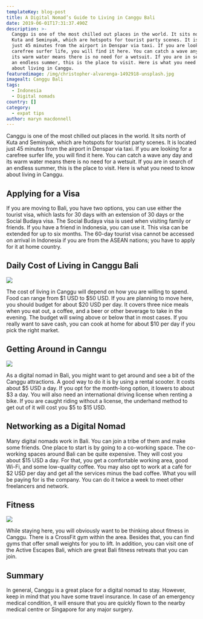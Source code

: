 ```yaml
---
templateKey: blog-post
title: A Digital Nomad’s Guide to Living in Canggu Bali
date: 2019-06-01T17:31:37.490Z
description: >-
  Canggu is one of the most chilled out places in the world. It sits north of
  Kuta and Seminyak, which are hotspots for tourist party scenes. It is located
  just 45 minutes from the airport in Denspar via taxi. If you are looking for a
  carefree surfer life, you will find it here. You can catch a wave any day and
  its warm water means there is no need for a wetsuit. If you are in search of
  an endless summer, this is the place to visit. Here is what you need to know
  about living in Canggu.
featuredimage: /img/christopher-alvarenga-1492918-unsplash.jpg
imagealt: Canggu Bali
tags:
  - Indonesia
  - Digital nomads
country: []
category:
  - expat tips
author: maryn macdonnell
---
```

Canggu is one of the most chilled out places in the world. It sits north of Kuta and Seminyak, which are hotspots for tourist party scenes. It is located just 45 minutes from the airport in Denspar via taxi. If you are looking for a carefree surfer life, you will find it here. You can catch a wave any day and its warm water means there is no need for a wetsuit. If you are in search of an endless summer, this is the place to visit. Here is what you need to know about living in Canggu.

## Applying for a Visa

If you are moving to Bali, you have two options, you can use either the tourist visa, which lasts for 30 days with an extension of 30 days or the Social Budaya visa. The Social Budaya visa is used when visiting family or friends. If you have a friend in Indonesia, you can use it. This visa can be extended for up to six months. The 60-day tourist visa cannot be accessed on arrival in Indonesia if you are from the ASEAN nations; you have to apply for it at home country.

## Daily Cost of Living in Canggu Bali

![](/img/artem-beliaikin-belart84-682651-unsplash.jpg)

The cost of living in Canggu will depend on how you are willing to spend. Food can range from $1 USD to $50 USD. If you are planning to move here, you should budget for about $20 USD per day. It covers three nice meals when you eat out, a coffee, and a beer or other beverage to take in the evening. The budget will swing above or below that in most cases. If you really want to save cash, you can cook at home for about $10 per day if you pick the right market.

## Getting Around in Canngu

![](/img/andy-do-564687-unsplash.jpg)

As a digital nomad in Bali, you might want to get around and see a bit of the Canggu attractions. A good way to do it is by using a rental scooter. It costs about $5 USD a day. If you opt for the month-long option, it lowers to about $3 a day. You will also need an international driving license when renting a bike. If you are caught riding without a license, the underhand method to get out of it will cost you $5 to $15 USD.

## Networking as a Digital Nomad

Many digital nomads work in Bali. You can join a tribe of them and make some friends. One place to start is by going to a co-working space. The co-working spaces around Bali can be quite expensive. They will cost you about $15 USD a day. For that, you get a comfortable working area, good Wi-Fi, and some low-quality coffee. You may also opt to work at a café for $2 USD per day and get all the services minus the bad coffee. What you will be paying for is the company. You can do it twice a week to meet other freelancers and network.

## Fitness

![](/img/maksym-ivashchenko-1190760-unsplash.jpg)

While staying here, you will obviously want to be thinking about fitness in Canggu. There is a CrossFit gym within the area. Besides that, you can find gyms that offer small weights for you to lift. In addition, you can visit one of the Active Escapes Bali, which are great Bali fitness retreats that you can join.

## Summary

In general, Canggu is a great place for a digital nomad to stay. However, keep in mind that you have some travel insurance. In case of an emergency medical condition, it will ensure that you are quickly flown to the nearby medical centre or Singapore for any major surgery.
